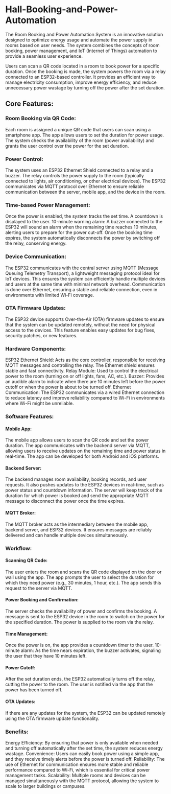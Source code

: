 # Hall-Booking-and-Power-Automation
The Room Booking and Power Automation System is an innovative solution designed to optimize energy usage and automate the power supply in rooms based on user needs. The system combines the concepts of room booking, power management, and IoT (Internet of Things) automation to provide a seamless user experience.

Users can scan a QR code located in a room to book power for a specific duration. Once the booking is made, the system powers the room via a relay connected to an ESP32-based controller. It provides an efficient way to manage electricity consumption, improve energy efficiency, and reduce unnecessary power wastage by turning off the power after the set duration.

## Core Features:
### Room Booking via QR Code:

Each room is assigned a unique QR code that users can scan using a smartphone app.
The app allows users to set the duration for power usage.
The system checks the availability of the room (power availability) and grants the user control over the power for the set duration.
### Power Control:

The system uses an ESP32 Ethernet Shield connected to a relay and a buzzer. The relay controls the power supply to the room (typically connected to lights, air conditioning, or other electrical devices).
The ESP32 communicates via MQTT protocol over Ethernet to ensure reliable communication between the server, mobile app, and the device in the room.
### Time-based Power Management:

Once the power is enabled, the system tracks the set time. A countdown is displayed to the user.
10-minute warning alarm: A buzzer connected to the ESP32 will sound an alarm when the remaining time reaches 10 minutes, alerting users to prepare for the power cut-off.
Once the booking time expires, the system automatically disconnects the power by switching off the relay, conserving energy.
### Device Communication:

The ESP32 communicates with the central server using MQTT (Message Queuing Telemetry Transport), a lightweight messaging protocol ideal for IoT devices. This ensures the system can efficiently handle multiple devices and users at the same time with minimal network overhead.
Communication is done over Ethernet, ensuring a stable and reliable connection, even in environments with limited Wi-Fi coverage.
### OTA Firmware Updates:

The ESP32 device supports Over-the-Air (OTA) firmware updates to ensure that the system can be updated remotely, without the need for physical access to the devices.
This feature enables easy updates for bug fixes, security patches, or new features.
### Hardware Components:
ESP32 Ethernet Shield: Acts as the core controller, responsible for receiving MQTT messages and controlling the relay. The Ethernet shield ensures stable and fast connectivity.
Relay Module: Used to control the electrical power to the room (turning on or off lights, fans, AC, etc.).
Buzzer: Provides an audible alarm to indicate when there are 10 minutes left before the power cutoff or when the power is about to be turned off.
Ethernet Communication: The ESP32 communicates via a wired Ethernet connection to reduce latency and improve reliability compared to Wi-Fi in environments where Wi-Fi might be unreliable.
### Software Features:
#### Mobile App:

The mobile app allows users to scan the QR code and set the power duration.
The app communicates with the backend server via MQTT, allowing users to receive updates on the remaining time and power status in real-time.
The app can be developed for both Android and iOS platforms.
#### Backend Server:

The backend manages room availability, booking records, and user requests.
It also pushes updates to the ESP32 devices in real-time, such as power status and countdown information.
The server will keep track of the duration for which power is booked and send the appropriate MQTT message to disconnect the power once the time expires.
#### MQTT Broker:

The MQTT broker acts as the intermediary between the mobile app, backend server, and ESP32 devices.
It ensures messages are reliably delivered and can handle multiple devices simultaneously.
### Workflow:
#### Scanning QR Code:

The user enters the room and scans the QR code displayed on the door or wall using the app.
The app prompts the user to select the duration for which they need power (e.g., 30 minutes, 1 hour, etc.).
The app sends this request to the server via MQTT.

#### Power Booking and Confirmation:

The server checks the availability of power and confirms the booking. A message is sent to the ESP32 device in the room to switch on the power for the specified duration.
The power is supplied to the room via the relay.

#### Time Management:

Once the power is on, the app provides a countdown timer to the user.
10-minute alarm: As the time nears expiration, the buzzer activates, signaling the user that they have 10 minutes left.
#### Power Cutoff:

After the set duration ends, the ESP32 automatically turns off the relay, cutting the power to the room.
The user is notified via the app that the power has been turned off.
#### OTA Updates:

If there are any updates for the system, the ESP32 can be updated remotely using the OTA firmware update functionality.

### Benefits:
Energy Efficiency: By ensuring that power is only available when needed and turning off automatically after the set time, the system reduces energy wastage.
Convenience: Users can easily book power using a simple app, and they receive timely alerts before the power is turned off.
Reliability: The use of Ethernet for communication ensures more stable and reliable performance compared to Wi-Fi, which is essential for critical power management tasks.
Scalability: Multiple rooms and devices can be managed simultaneously with the MQTT protocol, allowing the system to scale to larger buildings or campuses.

